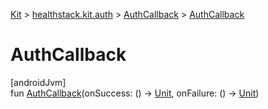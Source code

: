 
[Kit](../../../kit.html) > [healthstack.kit.auth](../index.html) > [AuthCallback](index.html) > [AuthCallback](-auth-callback.html)



# AuthCallback



[androidJvm]\
fun [AuthCallback](-auth-callback.html)(onSuccess: () -&gt; [Unit](https://kotlinlang.org/api/latest/jvm/stdlib/kotlin/-unit/index.html), onFailure: () -&gt; [Unit](https://kotlinlang.org/api/latest/jvm/stdlib/kotlin/-unit/index.html))




